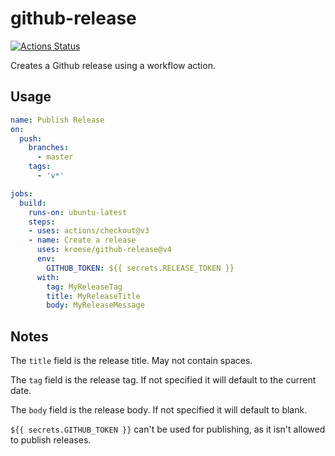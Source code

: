 # github-release

[![Actions Status](https://github.com/kroese/github-release/workflows/Release/badge.svg)](https://github.com/kroese/github-release/actions)

Creates a Github release using a workflow action.

## Usage

```yaml
name: Publish Release
on:
  push:
    branches:
      - master
    tags:
      - 'v*'

jobs:
  build:
    runs-on: ubuntu-latest
    steps:
    - uses: actions/checkout@v3
    - name: Create a release
      uses: kroese/github-release@v4
      env:
        GITHUB_TOKEN: ${{ secrets.RELEASE_TOKEN }}
      with:
        tag: MyReleaseTag
        title: MyReleaseTitle
        body: MyReleaseMessage
```

## Notes

The ``title`` field is the release title. May not contain spaces. 

The ``tag`` field is the release tag. If not specified it will default to the current date.

The ``body`` field is the release body. If not specified it will default to blank.

`${{ secrets.GITHUB_TOKEN }}` can't be used for publishing, as it isn't allowed to publish releases.
